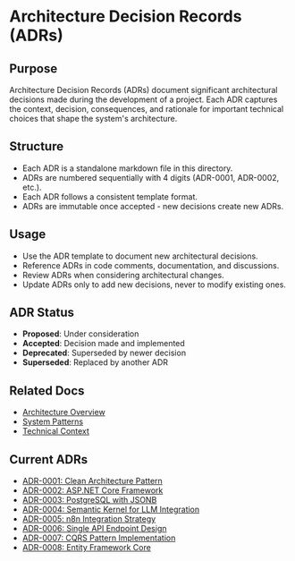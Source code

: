 # Architecture Decision Records (ADRs)

## Purpose
Architecture Decision Records (ADRs) document significant architectural decisions made during the development of a project. Each ADR captures the context, decision, consequences, and rationale for important technical choices that shape the system's architecture.

## Structure
- Each ADR is a standalone markdown file in this directory.
- ADRs are numbered sequentially with 4 digits (ADR-0001, ADR-0002, etc.).
- Each ADR follows a consistent template format.
- ADRs are immutable once accepted - new decisions create new ADRs.

## Usage
- Use the ADR template to document new architectural decisions.
- Reference ADRs in code comments, documentation, and discussions.
- Review ADRs when considering architectural changes.
- Update ADRs only to add new decisions, never to modify existing ones.

## ADR Status
- **Proposed**: Under consideration
- **Accepted**: Decision made and implemented
- **Deprecated**: Superseded by newer decision
- **Superseded**: Replaced by another ADR

## Related Docs
- [Architecture Overview](../architecture.md)
- [System Patterns](../../memory-bank/systemPatterns.md)
- [Technical Context](../../memory-bank/techContext.md)

## Current ADRs
- [ADR-0001: Clean Architecture Pattern](ADR-0001-clean-architecture.md)
- [ADR-0002: ASP.NET Core Framework](ADR-0002-aspnet-core.md)
- [ADR-0003: PostgreSQL with JSONB](ADR-0003-postgresql-jsonb.md)
- [ADR-0004: Semantic Kernel for LLM Integration](ADR-0004-semantic-kernel.md)
- [ADR-0005: n8n Integration Strategy](ADR-0005-n8n-integration.md)
- [ADR-0006: Single API Endpoint Design](ADR-0006-single-api-endpoint.md)
- [ADR-0007: CQRS Pattern Implementation](ADR-0007-cqrs-pattern.md)
- [ADR-0008: Entity Framework Core](ADR-0008-entity-framework.md) 